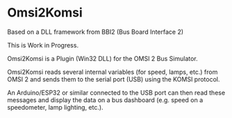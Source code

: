 # Omsi2Komsi
Based on a DLL framework from BBI2 (Bus Board Interface 2)<br>

This is Work in Progress.

Omsi2Komsi is a Plugin (Win32 DLL) for the OMSI 2 Bus Simulator.<br>

Omsi2Komsi reads several internal variables (for speed, lamps, etc.) from OMSI 2 and sends them to the serial port (USB) using the KOMSI protocol.

An Arduino/ESP32 or similar connected to the USB port can then read these messages and display the data on a bus dashboard (e.g. speed on a speedometer, lamp lighting, etc.).

